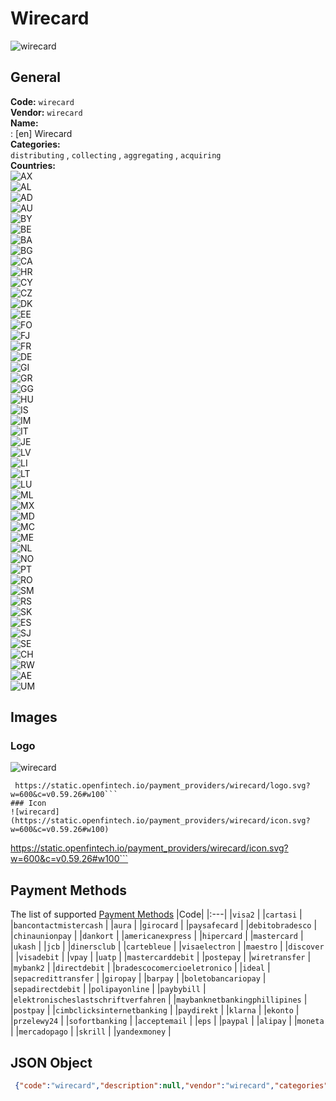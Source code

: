 # Wirecard 
![wirecard](https://static.openfintech.io/payment_providers/wirecard/logo.svg?w=600&c=v0.59.26#w100)  
## General 
**Code:** `wirecard`  
**Vendor:** `wirecard`  
**Name:**  
:	[en] Wirecard  
**Categories:**  
`distributing`  , `collecting`  , `aggregating`  , `acquiring`  
**Countries:**  
![AX](https://cdnjs.cloudflare.com/ajax/libs/flag-icon-css/3.3.0/flags/4x3/AX.svg#w24)  
![AL](https://cdnjs.cloudflare.com/ajax/libs/flag-icon-css/3.3.0/flags/4x3/AL.svg#w24)  
![AD](https://cdnjs.cloudflare.com/ajax/libs/flag-icon-css/3.3.0/flags/4x3/AD.svg#w24)  
![AU](https://cdnjs.cloudflare.com/ajax/libs/flag-icon-css/3.3.0/flags/4x3/AU.svg#w24)  
![BY](https://cdnjs.cloudflare.com/ajax/libs/flag-icon-css/3.3.0/flags/4x3/BY.svg#w24)  
![BE](https://cdnjs.cloudflare.com/ajax/libs/flag-icon-css/3.3.0/flags/4x3/BE.svg#w24)  
![BA](https://cdnjs.cloudflare.com/ajax/libs/flag-icon-css/3.3.0/flags/4x3/BA.svg#w24)  
![BG](https://cdnjs.cloudflare.com/ajax/libs/flag-icon-css/3.3.0/flags/4x3/BG.svg#w24)  
![CA](https://cdnjs.cloudflare.com/ajax/libs/flag-icon-css/3.3.0/flags/4x3/CA.svg#w24)  
![HR](https://cdnjs.cloudflare.com/ajax/libs/flag-icon-css/3.3.0/flags/4x3/HR.svg#w24)  
![CY](https://cdnjs.cloudflare.com/ajax/libs/flag-icon-css/3.3.0/flags/4x3/CY.svg#w24)  
![CZ](https://cdnjs.cloudflare.com/ajax/libs/flag-icon-css/3.3.0/flags/4x3/CZ.svg#w24)  
![DK](https://cdnjs.cloudflare.com/ajax/libs/flag-icon-css/3.3.0/flags/4x3/DK.svg#w24)  
![EE](https://cdnjs.cloudflare.com/ajax/libs/flag-icon-css/3.3.0/flags/4x3/EE.svg#w24)  
![FO](https://cdnjs.cloudflare.com/ajax/libs/flag-icon-css/3.3.0/flags/4x3/FO.svg#w24)  
![FJ](https://cdnjs.cloudflare.com/ajax/libs/flag-icon-css/3.3.0/flags/4x3/FJ.svg#w24)  
![FR](https://cdnjs.cloudflare.com/ajax/libs/flag-icon-css/3.3.0/flags/4x3/FR.svg#w24)  
![DE](https://cdnjs.cloudflare.com/ajax/libs/flag-icon-css/3.3.0/flags/4x3/DE.svg#w24)  
![GI](https://cdnjs.cloudflare.com/ajax/libs/flag-icon-css/3.3.0/flags/4x3/GI.svg#w24)  
![GR](https://cdnjs.cloudflare.com/ajax/libs/flag-icon-css/3.3.0/flags/4x3/GR.svg#w24)  
![GG](https://cdnjs.cloudflare.com/ajax/libs/flag-icon-css/3.3.0/flags/4x3/GG.svg#w24)  
![HU](https://cdnjs.cloudflare.com/ajax/libs/flag-icon-css/3.3.0/flags/4x3/HU.svg#w24)  
![IS](https://cdnjs.cloudflare.com/ajax/libs/flag-icon-css/3.3.0/flags/4x3/IS.svg#w24)  
![IM](https://cdnjs.cloudflare.com/ajax/libs/flag-icon-css/3.3.0/flags/4x3/IM.svg#w24)  
![IT](https://cdnjs.cloudflare.com/ajax/libs/flag-icon-css/3.3.0/flags/4x3/IT.svg#w24)  
![JE](https://cdnjs.cloudflare.com/ajax/libs/flag-icon-css/3.3.0/flags/4x3/JE.svg#w24)  
![LV](https://cdnjs.cloudflare.com/ajax/libs/flag-icon-css/3.3.0/flags/4x3/LV.svg#w24)  
![LI](https://cdnjs.cloudflare.com/ajax/libs/flag-icon-css/3.3.0/flags/4x3/LI.svg#w24)  
![LT](https://cdnjs.cloudflare.com/ajax/libs/flag-icon-css/3.3.0/flags/4x3/LT.svg#w24)  
![LU](https://cdnjs.cloudflare.com/ajax/libs/flag-icon-css/3.3.0/flags/4x3/LU.svg#w24)  
![ML](https://cdnjs.cloudflare.com/ajax/libs/flag-icon-css/3.3.0/flags/4x3/ML.svg#w24)  
![MX](https://cdnjs.cloudflare.com/ajax/libs/flag-icon-css/3.3.0/flags/4x3/MX.svg#w24)  
![MD](https://cdnjs.cloudflare.com/ajax/libs/flag-icon-css/3.3.0/flags/4x3/MD.svg#w24)  
![MC](https://cdnjs.cloudflare.com/ajax/libs/flag-icon-css/3.3.0/flags/4x3/MC.svg#w24)  
![ME](https://cdnjs.cloudflare.com/ajax/libs/flag-icon-css/3.3.0/flags/4x3/ME.svg#w24)  
![NL](https://cdnjs.cloudflare.com/ajax/libs/flag-icon-css/3.3.0/flags/4x3/NL.svg#w24)  
![NO](https://cdnjs.cloudflare.com/ajax/libs/flag-icon-css/3.3.0/flags/4x3/NO.svg#w24)  
![PT](https://cdnjs.cloudflare.com/ajax/libs/flag-icon-css/3.3.0/flags/4x3/PT.svg#w24)  
![RO](https://cdnjs.cloudflare.com/ajax/libs/flag-icon-css/3.3.0/flags/4x3/RO.svg#w24)  
![SM](https://cdnjs.cloudflare.com/ajax/libs/flag-icon-css/3.3.0/flags/4x3/SM.svg#w24)  
![RS](https://cdnjs.cloudflare.com/ajax/libs/flag-icon-css/3.3.0/flags/4x3/RS.svg#w24)  
![SK](https://cdnjs.cloudflare.com/ajax/libs/flag-icon-css/3.3.0/flags/4x3/SK.svg#w24)  
![ES](https://cdnjs.cloudflare.com/ajax/libs/flag-icon-css/3.3.0/flags/4x3/ES.svg#w24)  
![SJ](https://cdnjs.cloudflare.com/ajax/libs/flag-icon-css/3.3.0/flags/4x3/SJ.svg#w24)  
![SE](https://cdnjs.cloudflare.com/ajax/libs/flag-icon-css/3.3.0/flags/4x3/SE.svg#w24)  
![CH](https://cdnjs.cloudflare.com/ajax/libs/flag-icon-css/3.3.0/flags/4x3/CH.svg#w24)  
![RW](https://cdnjs.cloudflare.com/ajax/libs/flag-icon-css/3.3.0/flags/4x3/RW.svg#w24)  
![AE](https://cdnjs.cloudflare.com/ajax/libs/flag-icon-css/3.3.0/flags/4x3/AE.svg#w24)  
![UM](https://cdnjs.cloudflare.com/ajax/libs/flag-icon-css/3.3.0/flags/4x3/UM.svg#w24)  
 
## Images 
### Logo 
![wirecard](https://static.openfintech.io/payment_providers/wirecard/logo.svg?w=600&c=v0.59.26#w100)  
```
 https://static.openfintech.io/payment_providers/wirecard/logo.svg?w=600&c=v0.59.26#w100```  
### Icon 
![wirecard](https://static.openfintech.io/payment_providers/wirecard/icon.svg?w=600&c=v0.59.26#w100)  
```
 https://static.openfintech.io/payment_providers/wirecard/icon.svg?w=600&c=v0.59.26#w100```  
## Payment Methods 
The list of supported  [Payment Methods](#) 
|Code| 
|:---| 
|`visa2` | 
|`cartasi` | 
|`bancontactmistercash` | 
|`aura` | 
|`girocard` | 
|`paysafecard` | 
|`debitobradesco` | 
|`chinaunionpay` | 
|`dankort` | 
|`americanexpress` | 
|`hipercard` | 
|`mastercard` | 
|`ukash` | 
|`jcb` | 
|`dinersclub` | 
|`cartebleue` | 
|`visaelectron` | 
|`maestro` | 
|`discover` | 
|`visadebit` | 
|`vpay` | 
|`uatp` | 
|`mastercarddebit` | 
|`postepay` | 
|`wiretransfer` | 
|`mybank2` | 
|`directdebit` | 
|`bradescocomercioeletronico` | 
|`ideal` | 
|`sepacredittransfer` | 
|`giropay` | 
|`barpay` | 
|`boletobancariopay` | 
|`sepadirectdebit` | 
|`polipayonline` | 
|`paybybill` | 
|`elektronischeslastschriftverfahren` | 
|`maybanknetbankingphillipines` | 
|`postpay` | 
|`cimbclicksinternetbanking` | 
|`paydirekt` | 
|`klarna` | 
|`ekonto` | 
|`przelewy24` | 
|`sofortbanking` | 
|`acceptemail` | 
|`eps` | 
|`paypal` | 
|`alipay` | 
|`moneta` | 
|`mercadopago` | 
|`skrill` | 
|`yandexmoney` | 
 
## JSON Object 
```json
 {"code":"wirecard","description":null,"vendor":"wirecard","categories":["distributing","collecting","aggregating","acquiring"],"countries":["AX","AL","AD","AU","BY","BE","BA","BG","CA","HR","CY","CZ","DK","EE","FO","FJ","FR","DE","GI","GR","GG","HU","IS","IM","IT","JE","LV","LI","LT","LU","ML","MX","MD","MC","ME","NL","NO","PT","RO","SM","RS","SK","ES","SJ","SE","CH","RW","AE","UM"],"payment_method":["visa2","cartasi","bancontactmistercash","aura","girocard","paysafecard","debitobradesco","chinaunionpay","dankort","americanexpress","hipercard","mastercard","ukash","jcb","dinersclub","cartebleue","visaelectron","maestro","discover","visadebit","vpay","uatp","mastercarddebit","postepay","wiretransfer","mybank2","directdebit","bradescocomercioeletronico","ideal","sepacredittransfer","giropay","barpay","boletobancariopay","sepadirectdebit","polipayonline","paybybill","elektronischeslastschriftverfahren","maybanknetbankingphillipines","postpay","cimbclicksinternetbanking","paydirekt","klarna","ekonto","przelewy24","sofortbanking","acceptemail","eps","paypal","alipay","moneta","mercadopago","skrill","yandexmoney"],"payout_method":null,"metadata":{"about_payments_code":"wirecard"},"name":{"en":"Wirecard"}}```  
